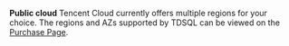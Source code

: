 
**Public cloud**
Tencent Cloud currently offers multiple regions for your choice. The regions and AZs supported by TDSQL can be viewed on the [Purchase Page](https://buy.cloud.tencent.com/dcdb#/).



